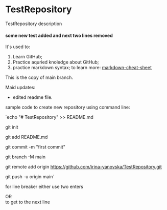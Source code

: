 # TestRepository
TestRepository description

#### some new test added and next two lines removed

It's used to:
1. Learn GitHub;
2. Practice aquried knoledge about GitHub;
3. practice markdown syntax; to learn more: [markdown-cheat-sheet](https://www.markdownguide.org/cheat-sheet/)

This is the copy of main branch.

Maid updates:
- edited readme file.

sample code to create new repository using command line:

`echo "# TestRepository" >> README.md

git init

git add README.md

git commit -m "first commit"

git branch -M main

git remote add origin https://github.com/irina-yanovska/TestRepository.git

git push -u origin main`

for line breaker either use two enters

OR <br>
to get to the next line
